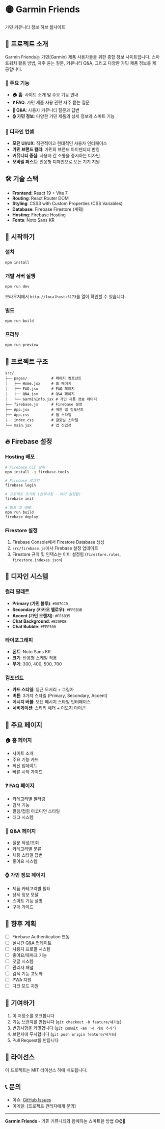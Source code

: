 # 🟡 Garmin Friends

가민 커뮤니티 정보 허브 웹사이트

## 📱 프로젝트 소개

Garmin Friends는 가민(Garmin) 제품 사용자들을 위한 종합 정보 사이트입니다. 스마트워치 활용 방법, 자주 묻는 질문, 커뮤니티 Q&A, 그리고 다양한 가민 제품 정보를 제공합니다.

### 🎯 주요 기능

- **🏠 홈**: 사이트 소개 및 주요 기능 안내
- **❓ FAQ**: 가민 제품 사용 관련 자주 묻는 질문
- **💬 Q&A**: 사용자 커뮤니티 질문과 답변
- **⌚ 가민 정보**: 다양한 가민 제품의 상세 정보와 스마트 기능

### 🎨 디자인 컨셉

- **모던 UI/UX**: 직관적이고 현대적인 사용자 인터페이스
- **가민 브랜드 컬러**: 가민의 브랜드 아이덴티티 반영
- **커뮤니티 중심**: 사용자 간 소통을 중시하는 디자인
- **모바일 퍼스트**: 반응형 디자인으로 모든 기기 지원

## 🛠️ 기술 스택

- **Frontend**: React 19 + Vite 7
- **Routing**: React Router DOM
- **Styling**: CSS3 with Custom Properties (CSS Variables)
- **Database**: Firebase Firestore (계획)
- **Hosting**: Firebase Hosting
- **Fonts**: Noto Sans KR

## 🚀 시작하기

### 설치

```bash
npm install
```

### 개발 서버 실행

```bash
npm run dev
```

브라우저에서 `http://localhost:5173`을 열어 확인할 수 있습니다.

### 빌드

```bash
npm run build
```

### 프리뷰

```bash
npm run preview
```

## 📁 프로젝트 구조

```
src/
├── pages/           # 페이지 컴포넌트
│   ├── Home.jsx     # 홈 페이지
│   ├── FAQ.jsx      # FAQ 페이지
│   ├── QNA.jsx      # Q&A 페이지
│   └── GarminInfo.jsx # 가민 제품 정보 페이지
├── firebase.js      # Firebase 설정
├── App.jsx          # 메인 앱 컴포넌트
├── App.css          # 앱 스타일
├── index.css        # 글로벌 스타일
└── main.jsx         # 앱 진입점
```

## 🔥 Firebase 설정

### Hosting 배포

```bash
# Firebase CLI 설치
npm install -g firebase-tools

# Firebase 로그인
firebase login

# 프로젝트 초기화 (선택사항 - 이미 설정됨)
firebase init

# 빌드 후 배포
npm run build
firebase deploy
```

### Firestore 설정

1. Firebase Console에서 Firestore Database 생성
2. `src/firebase.js`에서 Firebase 설정 업데이트
3. Firestore 규칙 및 인덱스는 이미 설정됨 (`firestore.rules`, `firestore.indexes.json`)

## 🎨 디자인 시스템

### 컬러 팔레트

- **Primary (가민 블루)**: `#007CC0`
- **Secondary (카카오 옐로우)**: `#FFEB3B`  
- **Accent (가민 오렌지)**: `#FF6B35`
- **Chat Background**: `#B2DFDB`
- **Chat Bubble**: `#FEE500`

### 타이포그래피

- **폰트**: Noto Sans KR
- **크기**: 반응형 스케일 적용
- **무게**: 300, 400, 500, 700

### 컴포넌트

- **카드 스타일**: 둥근 모서리 + 그림자
- **버튼**: 3가지 스타일 (Primary, Secondary, Accent)
- **메시지 버블**: 모던 메시지 스타일 인터페이스
- **네비게이션**: 스티키 헤더 + 이모지 아이콘

## 📱 주요 페이지

### 🏠 홈 페이지
- 사이트 소개
- 주요 기능 카드
- 최신 업데이트
- 빠른 시작 가이드

### ❓ FAQ 페이지  
- 카테고리별 필터링
- 검색 기능
- 펼침/접힘 아코디언 스타일
- 태그 시스템

### 💬 Q&A 페이지
- 질문 작성/조회
- 카테고리별 분류
- 채팅 스타일 답변
- 좋아요 시스템

### ⌚ 가민 정보 페이지
- 제품 카테고리별 필터
- 상세 정보 모달
- 스마트 기능 설명
- 구매 가이드

## 🔮 향후 계획

- [ ] Firebase Authentication 연동
- [ ] 실시간 Q&A 업데이트
- [ ] 사용자 프로필 시스템
- [ ] 좋아요/북마크 기능
- [ ] 댓글 시스템
- [ ] 관리자 패널
- [ ] 검색 기능 고도화
- [ ] PWA 지원
- [ ] 다크 모드 지원

## 🤝 기여하기

1. 이 저장소를 포크합니다
2. 기능 브랜치를 만듭니다 (`git checkout -b feature/새기능`)
3. 변경사항을 커밋합니다 (`git commit -am '새 기능 추가'`)
4. 브랜치에 푸시합니다 (`git push origin feature/새기능`)
5. Pull Request를 만듭니다

## 📄 라이선스

이 프로젝트는 MIT 라이선스 하에 배포됩니다.

## 📞 문의

- 이슈: [GitHub Issues](https://github.com/khunny7/garmin-friends/issues)
- 이메일: [프로젝트 관리자에게 문의]

---

**Garmin Friends** - 가민 커뮤니티와 함께하는 스마트한 방법 🟡⌚💬
